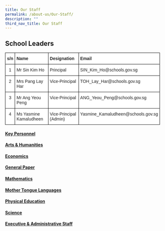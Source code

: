 ```yaml
---
title: Our Staff
permalink: /about-us/Our-Staff/
description: ""
third_nav_title: Our Staff
---
```

## School Leaders

<style type="text/css">
.tg  {border-collapse:collapse;border-spacing:0;}
.tg td{border-color:black;border-style:solid;border-width:1px;font-family:Arial, sans-serif;font-size:14px;
  overflow:hidden;padding:10px 5px;word-break:normal;}
.tg th{border-color:black;border-style:solid;border-width:1px;font-family:Arial, sans-serif;font-size:14px;
  font-weight:normal;overflow:hidden;padding:10px 5px;word-break:normal;}
.tg .tg-l2bf{background-color:#FFF;color:#222;font-weight:bold;text-align:left;vertical-align:top}
.tg .tg-4ufn{background-color:#FFF;color:#222;font-weight:bold;text-align:center;vertical-align:top}
.tg .tg-lygy{background-color:#FFF;color:#222;text-align:center;vertical-align:top}
.tg .tg-tsok{background-color:#FFF;color:#222;text-align:left;vertical-align:top}
</style>
<table class="tg">
<thead>
  <tr>
    <th class="tg-4ufn">s/n</th>
    <th class="tg-l2bf">Name</th>
    <th class="tg-l2bf">Designation</th>
    <th class="tg-l2bf">Email</th>
  </tr>
</thead>
<tbody>
  <tr>
    <td class="tg-lygy">1</td>
    <td class="tg-tsok">Mr Sin Kim Ho</td>
    <td class="tg-tsok">Principal</td>
    <td class="tg-tsok">SIN_Kim_Ho@schools.gov.sg</td>
  </tr>
  <tr>
    <td class="tg-lygy">2</td>
    <td class="tg-tsok">Mrs Pang Lay Har<br></td>
    <td class="tg-tsok">Vice-Principal<br></td>
    <td class="tg-tsok">TOH_Lay_Har@schools.gov.sg</td>
  </tr>
  <tr>
    <td class="tg-lygy">3</td>
    <td class="tg-tsok">Mr Ang Yeou Peng</td>
    <td class="tg-tsok">Vice-Principal</td>
    <td class="tg-tsok">ANG_Yeou_Peng@schools.gov.sg</td>
  </tr>
  <tr>
    <td class="tg-lygy">4</td>
    <td class="tg-tsok">Ms Yasmine Kamaludheen<br></td>
    <td class="tg-tsok">Vice-Principal (Admin)</td>
    <td class="tg-tsok">Yasmine_Kamaludheen@schools.gov.sg</td>
  </tr>
</tbody>
</table>

#### [Key Personnel](/files/About%20Us/Our%20Staff/TMJC%20Staff%20List_KeyPersonnel_030323.pdf)

#### [Arts &amp; Humanities](/files/About%20Us/Our%20Staff/tmjc%20staff%20list_artshumanities_050523.pdf)

#### [Economics](/files/About%20Us/Our%20Staff/TMJC%20Staff%20List_Econs_030323.pdf)

#### [General Paper](/files/About%20Us/Our%20Staff/tmjc%20staff%20list_gp_040423.pdf)

#### [Mathematics](/files/About%20Us/Our%20Staff/TMJC%20Staff%20List_Maths_030323.pdf)

#### [Mother Tongue Languages](/files/About%20Us/Our%20Staff/TMJC%20Staff%20List_MotherTongue_030323.pdf)

#### [Physical Education](/files/About%20Us/Our%20Staff/TMJC%20Staff%20List_PE_030323.pdf)

#### [Science](/files/About%20Us/Our%20Staff/TMJC%20Staff%20List_Science_030323.pdf)

#### [Executive &amp; Administrative Staff](/files/About%20Us/Our%20Staff/TMJC%20Staff%20List_EAS_030323.pdf)